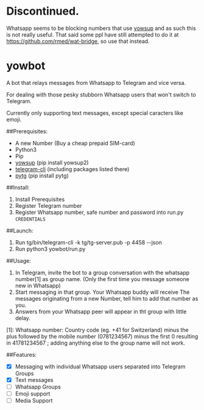 # Discontinued.
Whatsapp seems to be blocking numbers that use [yowsup](https://github.com/tgalal/yowsup) and as such this is not really useful. That said some ppl have still attempted to do it at https://github.com/rmed/wat-bridge, so use that instead.

# yowbot
A bot that relays messages from Whatsapp to Telegram and vice versa.

For dealing with those pesky stubborn Whatsapp users that won't switch to Telegram.

Currently only supporting text messages, except special caracters like emoji.

##Prerequisites:
* A new Number (Buy a cheap prepaid SIM-card)
* Python3
* Pip
* [yowsup](https://github.com/tgalal/yowsup) (pip install yowsup2)
* [telegram-cli](https://github.com/vysheng/tg) (including packages listed there)
* [pytg](https://github.com/luckydonald/pytg) (pip install pytg)

##Install:
1. Install Prerequisites
2. Register Telegram number
3. Register Whatsapp number, safe number and password into run.py `CREDENTIALS`

##Launch:
1. Run tg/bin/telegram-cli -k tg/tg-server.pub -p 4458 --json
2. Run python3 yowbot/run.py

##Usage:
1. In Telegram, invite the bot to a group conversation with the whatsapp number[1] as group name. (Only the first time you message someone new in Whatsapp)
2. Start messaging in that group. Your Whatsapp buddy will receive The messages originating from a new Number, tell him to add that number as you.
3. Answers from your Whatsapp peer will appear in tht group with little delay.

[1]: Whatsapp number: Country code (eg. +41 for Switzerland) minus the plus followed by the mobile number (0781234567)  minus the first 0 resulting in 41781234567 ; adding anything else to the group name will not work.

##Features:
* [x] Messaging with individual Whatsapp users separated into Telegram Groups
* [x] Text messages
* [ ] Whatsapp Groups
* [ ] Emoji support
* [ ] Media Support
